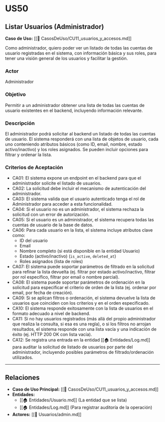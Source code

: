 # US50

## Listar Usuarios (Administrador)

**Caso de Uso:** [[📄 CasosDeUso/CU11_usuarios_y_accesos.md]]

Como administrador, quiero poder ver un listado de todas las cuentas de usuario registradas en el sistema, con información básica y sus roles, para tener una visión general de los usuarios y facilitar la gestión.

### Actor

Administrador

### Objetivo

Permitir a un administrador obtener una lista de todas las cuentas de usuario existentes en el backend, incluyendo información relevante.

### Descripción

El administrador podrá solicitar al backend un listado de todas las cuentas de usuario. El sistema responderá con una lista de objetos de usuario, cada uno conteniendo atributos básicos (como ID, email, nombre, estado activo/inactivo) y los roles asignados. Se pueden incluir opciones para filtrar y ordenar la lista.

### Criterios de Aceptación

- CA01: El sistema expone un endpoint en el backend para que el administrador solicite el listado de usuarios.
- CA02: La solicitud debe incluir el mecanismo de autenticación del administrador.
- CA03: El sistema valida que el usuario autenticado tenga el rol de Administrador para acceder a esta funcionalidad.
- CA04: Si el usuario no es un administrador, el sistema rechaza la solicitud con un error de autorización.
- CA05: Si el usuario es un administrador, el sistema recupera todas las cuentas de usuario de la base de datos.
- CA06: Para cada usuario en la lista, el sistema incluye atributos clave como:
    - ID del usuario
    - Email
    - Nombre completo (si está disponible en la entidad Usuario)
    - Estado (activo/inactivo) (`is_active`, `deleted_at`)
    - Roles asignados (lista de roles)
- CA07: El sistema puede soportar parámetros de filtrado en la solicitud para refinar la lista devuelta (ej. filtrar por estado activo/inactivo, filtrar por rol específico, filtrar por email o nombre parcial).
- CA08: El sistema puede soportar parámetros de ordenación en la solicitud para especificar el criterio de orden de la lista (ej. ordenar por email, por fecha de creación).
- CA09: Si se aplican filtros o ordenación, el sistema devuelve la lista de usuarios que coinciden con los criterios y en el orden especificado.
- CA10: El sistema responde exitosamente con la lista de usuarios en el formato adecuado a nivel de backend.
- CA11: Si no hay usuarios registrados (más allá del propio administrador que realiza la consulta, si esa es una regla), o si los filtros no arrojan resultados, el sistema responde con una lista vacía y una indicación de éxito (ej. HTTP 200 OK con lista vacía).
- CA12: Se registra una entrada en la entidad [[🏠 Entidades/Log.md]] para auditar la solicitud de listado de usuarios por parte del administrador, incluyendo posibles parámetros de filtrado/ordenación utilizados.

---

## Relaciones

- **Caso de Uso Principal:** [[📄 CasosDeUso/CU11_usuarios_y_accesos.md]]
- **Entidades:**
    - [[🏠 Entidades/Usuario.md]] (La entidad que se lista)
    - [[🏠 Entidades/Log.md]] (Para registrar auditoría de la operación)
- **Actores:** [[👥 Usuarios/admin.md]]
